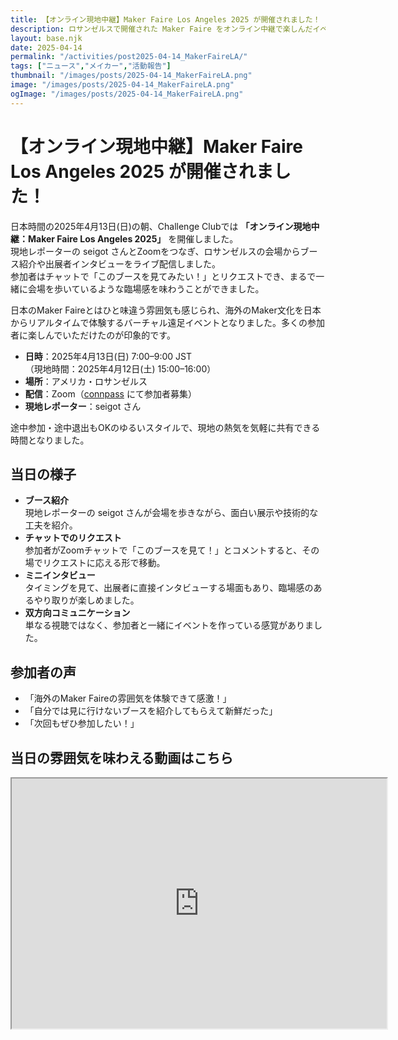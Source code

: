 ```yaml
---
title: 【オンライン現地中継】Maker Faire Los Angeles 2025 が開催されました！
description: ロサンゼルスで開催された Maker Faire をオンライン中継で楽しんだイベントの様子をレポートします。
layout: base.njk
date: 2025-04-14
permalink: "/activities/post2025-04-14_MakerFaireLA/"
tags: ["ニュース","メイカー","活動報告"]
thumbnail: "/images/posts/2025-04-14_MakerFaireLA.png"
image: "/images/posts/2025-04-14_MakerFaireLA.png"
ogImage: "/images/posts/2025-04-14_MakerFaireLA.png"
---
```


# 【オンライン現地中継】Maker Faire Los Angeles 2025 が開催されました！

日本時間の2025年4月13日(日)の朝、Challenge Clubでは **「オンライン現地中継：Maker Faire Los Angeles 2025」** を開催しました。  
現地レポーターの seigot さんとZoomをつなぎ、ロサンゼルスの会場からブース紹介や出展者インタビューをライブ配信しました。  
参加者はチャットで「このブースを見てみたい！」とリクエストでき、まるで一緒に会場を歩いているような臨場感を味わうことができました。

日本のMaker Faireとはひと味違う雰囲気も感じられ、海外のMaker文化を日本からリアルタイムで体験するバーチャル遠足イベントとなりました。多くの参加者に楽しんでいただけたのが印象的です。

- **日時**：2025年4月13日(日) 7:00–9:00 JST  
  （現地時間：2025年4月12日(土) 15:00–16:00）  
- **場所**：アメリカ・ロサンゼルス  
- **配信**：Zoom（[connpass](https://challenge-club.connpass.com/event/351797/) にて参加者募集）  
- **現地レポーター**：seigot さん  

途中参加・途中退出もOKのゆるいスタイルで、現地の熱気を気軽に共有できる時間となりました。

## 当日の様子

- **ブース紹介**  
  現地レポーターの seigot さんが会場を歩きながら、面白い展示や技術的な工夫を紹介。  
- **チャットでのリクエスト**  
  参加者がZoomチャットで「このブースを見て！」とコメントすると、その場でリクエストに応える形で移動。  
- **ミニインタビュー**  
  タイミングを見て、出展者に直接インタビューする場面もあり、臨場感のあるやり取りが楽しめました。  
- **双方向コミュニケーション**  
  単なる視聴ではなく、参加者と一緒にイベントを作っている感覚がありました。  

## 参加者の声

- 「海外のMaker Faireの雰囲気を体験できて感激！」  
- 「自分では見に行けないブースを紹介してもらえて新鮮だった」  
- 「次回もぜひ参加したい！」  

## 当日の雰囲気を味わえる動画はこちら

<div>
<iframe width="600" height="400" src="https://www.youtube.com/embed/v7ZpmIUrzys"></iframe>
</div>
